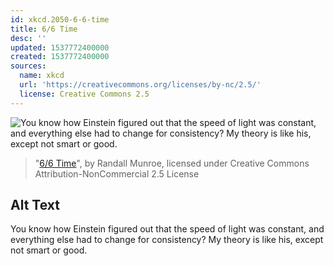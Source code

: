 ```yaml
---
id: xkcd.2050-6-6-time
title: 6/6 Time
desc: ''
updated: 1537772400000
created: 1537772400000
sources:
  name: xkcd
  url: 'https://creativecommons.org/licenses/by-nc/2.5/'
  license: Creative Commons 2.5
---
```

![You know how Einstein figured out that the speed of light was constant, and everything else had to change for consistency? My theory is like his, except not smart or good.](https://imgs.xkcd.com/comics/6_6_time.png)
> "[6/6 Time](https://xkcd.com/2050/)", by Randall Munroe, licensed under Creative Commons Attribution-NonCommercial 2.5 License

## Alt Text
You know how Einstein figured out that the speed of light was constant, and everything else had to change for consistency? My theory is like his, except not smart or good.
